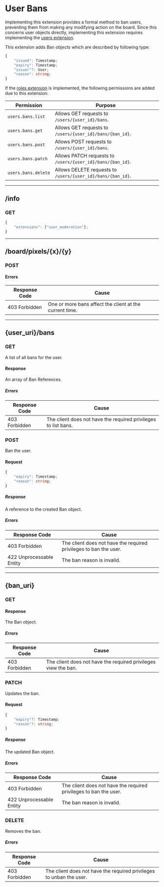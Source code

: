 User Bans
=========
Implementing this extension provides a formal method to ban users, preventing them from making any modifying action on the board.
Since this concerns user objects directly, implementing this extension requires implementing the [users extension](./users.md).

This extension adds Ban objects which are described by following type:
```typescript
{
	"issued": Timestamp;
	"expiry": Timestamp;
	"issuer"?: User;
	"reason": string;
}
```

If the [roles extension](./roles.md) is implemented, the following permissions are added due to this extension:

| Permission          | Purpose                                                     |
|---------------------|-------------------------------------------------------------|
| `users.bans.list`   | Allows GET requests to `/users/{user_id}/bans`.             |
| `users.bans.get`    | Allows GET requests to `/users/{user_id}/bans/{ban_id}`.    |
| `users.bans.post`   | Allows POST requests to `/users/{user_id}/bans`.            |
| `users.bans.patch`  | Allows PATCH requests to `/users/{user_id}/bans/{ban_id}`.  |
| `users.bans.delete` | Allows DELETE requests to `/users/{user_id}/bans/{ban_id}`. |


--------------------------------------------------------------------------------

## /info
### GET
```typescript
{
	"extensions": ["user_moderation"];
}
```

--------------------------------------------------------------------------------

## /board/pixels/{x}/{y}
### POST
#### Errors
| Response Code | Cause                                                   |
|---------------|---------------------------------------------------------|
| 403 Forbidden | One or more bans affect the client at the current time. |

--------------------------------------------------------------------------------

## {user_uri}/bans
### GET
A list of all bans for the user.
#### Response
An array of Ban References.
##### Errors
| Response Code            | Cause                                                          |
|--------------------------|----------------------------------------------------------------|
| 403 Forbidden            | The client does not have the required privileges to list bans. |

### POST
Ban the user.
#### Request
```typescript
{
	"expiry": Timestamp;
	"reason": string;
}
```
##### Response
A reference to the created Ban object.
##### Errors
| Response Code            | Cause                                                             |
|--------------------------|-------------------------------------------------------------------|
| 403 Forbidden            | The client does not have the required privileges to ban the user. |
| 422 Unprocessable Entity | The ban reason is invalid.                                        |

--------------------------------------------------------------------------------

## {ban_uri}
### GET
#### Response
The Ban object.
##### Errors
| Response Code | Cause                                                          |
|---------------|----------------------------------------------------------------|
| 403 Forbidden | The client does not have the required privileges view the ban. |

### PATCH
Updates the ban.
#### Request
```typescript
{
	"expiry"?: Timestamp;
	"reason"?: string;
}
```
##### Response
The updated Ban object.
##### Errors
| Response Code            | Cause                                                             |
|--------------------------|-------------------------------------------------------------------|
| 403 Forbidden            | The client does not have the required privileges to ban the user. |
| 422 Unprocessable Entity | The ban reason is invalid.                                        |

### DELETE
Removes the ban.
##### Errors
| Response Code | Cause                                                               |
|---------------|---------------------------------------------------------------------|
| 403 Forbidden | The client does not have the required privileges to unban the user. |
